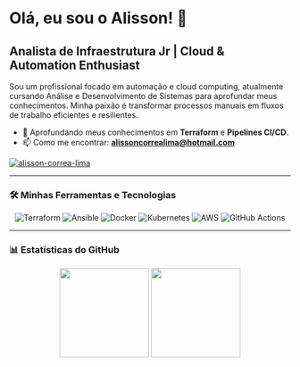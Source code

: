 # Olá, eu sou o Alisson! 👋
## Analista de Infraestrutura Jr | Cloud & Automation Enthusiast

Sou um profissional focado em automação e cloud computing, atualmente cursando Análise e Desenvolvimento de Sistemas para aprofundar meus conhecimentos. Minha paixão é transformar processos manuais em fluxos de trabalho eficientes e resilientes.

- 🌱 Aprofundando meus conhecimentos em **Terraform** e **Pipelines CI/CD**.
- 📫 Como me encontrar: **alissoncorrealima@hotmail.com**

<p align="left">
  <a href="https://www.linkedin.com/in/alisson-correa-lima-8404ab233/" target="blank">
    <img align="center" src="https://img.shields.io/badge/LinkedIn-0077B5?style=for-the-badge&logo=linkedin&logoColor=white" alt="alisson-correa-lima" />
  </a>
</p>

---

### 🛠️ Minhas Ferramentas e Tecnologias

<p align="center">
  <img src="https://img.shields.io/badge/Terraform-7B42BC?style=for-the-badge&logo=terraform&logoColor=white" alt="Terraform"/>
  <img src="https://img.shields.io/badge/Ansible-EE0000?style=for-the-badge&logo=ansible&logoColor=white" alt="Ansible"/>
  <img src="https://img.shields.io/badge/Docker-2496ED?style=for-the-badge&logo=docker&logoColor=white" alt="Docker"/>
  <img src="https://img.shields.io/badge/Kubernetes-326CE5?style=for-the-badge&logo=kubernetes&logoColor=white" alt="Kubernetes"/>
  <img src="https://img.shields.io/badge/AWS-232F3E?style=for-the-badge&logo=amazon-aws&logoColor=white" alt="AWS"/>
  <img src="https://img.shields.io/badge/GitHub_Actions-2088FF?style=for-the-badge&logo=github-actions&logoColor=white" alt="GitHub Actions"/>
</p>

---

### 📊 Estatísticas do GitHub

<p align="center">
  <img height="160em" src="https://github-readme-stats.vercel.app/api?username=alisson92&show_icons=true&theme=dracula&include_all_commits=true&count_private=true"/>
  <img height="160em" src="https://github-readme-stats.vercel.app/api/top-langs/?username=alisson92&layout=compact&langs_count=7&theme=dracula"/>
</p>
